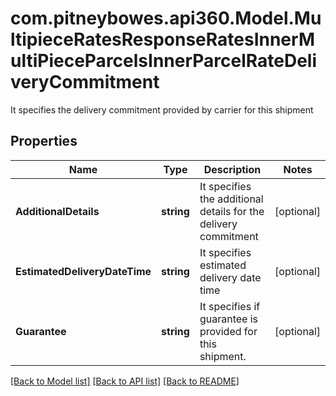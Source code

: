 # com.pitneybowes.api360.Model.MultipieceRatesResponseRatesInnerMultiPieceParcelsInnerParcelRateDeliveryCommitment
It specifies the delivery commitment provided by carrier for this shipment

## Properties

Name | Type | Description | Notes
------------ | ------------- | ------------- | -------------
**AdditionalDetails** | **string** | It specifies the additional details for the delivery commitment | [optional] 
**EstimatedDeliveryDateTime** | **string** | It specifies estimated delivery date time | [optional] 
**Guarantee** | **string** | It specifies if guarantee is provided for this shipment. | [optional] 

[[Back to Model list]](../../README.md#documentation-for-models) [[Back to API list]](../../README.md#documentation-for-api-endpoints) [[Back to README]](../../README.md)

